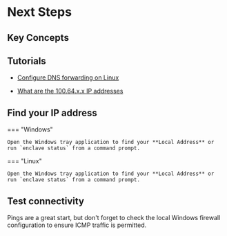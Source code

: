 # Next Steps

## Key Concepts

## Tutorials

* [Configure DNS forwarding on Linux](/kb/how-to-configure-dns-forwarding-on-linux)

* [What are the 100.64.x.x IP addresses](/kb/what-are-100.64.x.x-ip-addresses)

## Find your IP address

=== "Windows"

    Open the Windows tray application to find your **Local Address** or run `enclave status` from a command prompt.

=== "Linux"

    Open the Windows tray application to find your **Local Address** or run `enclave status` from a command prompt.

## Test connectivity

Pings are a great start, but don't forget to check the local Windows firewall configuration to ensure ICMP traffic is permitted.
